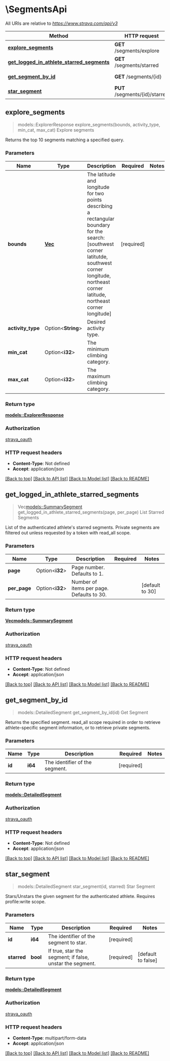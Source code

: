 # \SegmentsApi

All URIs are relative to *https://www.strava.com/api/v3*

Method | HTTP request | Description
------------- | ------------- | -------------
[**explore_segments**](SegmentsApi.md#explore_segments) | **GET** /segments/explore | Explore segments
[**get_logged_in_athlete_starred_segments**](SegmentsApi.md#get_logged_in_athlete_starred_segments) | **GET** /segments/starred | List Starred Segments
[**get_segment_by_id**](SegmentsApi.md#get_segment_by_id) | **GET** /segments/{id} | Get Segment
[**star_segment**](SegmentsApi.md#star_segment) | **PUT** /segments/{id}/starred | Star Segment



## explore_segments

> models::ExplorerResponse explore_segments(bounds, activity_type, min_cat, max_cat)
Explore segments

Returns the top 10 segments matching a specified query.

### Parameters


Name | Type | Description  | Required | Notes
------------- | ------------- | ------------- | ------------- | -------------
**bounds** | [**Vec<f32>**](f32.md) | The latitude and longitude for two points describing a rectangular boundary for the search: [southwest corner latitutde, southwest corner longitude, northeast corner latitude, northeast corner longitude] | [required] |
**activity_type** | Option<**String**> | Desired activity type. |  |
**min_cat** | Option<**i32**> | The minimum climbing category. |  |
**max_cat** | Option<**i32**> | The maximum climbing category. |  |

### Return type

[**models::ExplorerResponse**](ExplorerResponse.md)

### Authorization

[strava_oauth](../README.md#strava_oauth)

### HTTP request headers

- **Content-Type**: Not defined
- **Accept**: application/json

[[Back to top]](#) [[Back to API list]](../README.md#documentation-for-api-endpoints) [[Back to Model list]](../README.md#documentation-for-models) [[Back to README]](../README.md)


## get_logged_in_athlete_starred_segments

> Vec<models::SummarySegment> get_logged_in_athlete_starred_segments(page, per_page)
List Starred Segments

List of the authenticated athlete's starred segments. Private segments are filtered out unless requested by a token with read_all scope.

### Parameters


Name | Type | Description  | Required | Notes
------------- | ------------- | ------------- | ------------- | -------------
**page** | Option<**i32**> | Page number. Defaults to 1. |  |
**per_page** | Option<**i32**> | Number of items per page. Defaults to 30. |  |[default to 30]

### Return type

[**Vec<models::SummarySegment>**](SummarySegment.md)

### Authorization

[strava_oauth](../README.md#strava_oauth)

### HTTP request headers

- **Content-Type**: Not defined
- **Accept**: application/json

[[Back to top]](#) [[Back to API list]](../README.md#documentation-for-api-endpoints) [[Back to Model list]](../README.md#documentation-for-models) [[Back to README]](../README.md)


## get_segment_by_id

> models::DetailedSegment get_segment_by_id(id)
Get Segment

Returns the specified segment. read_all scope required in order to retrieve athlete-specific segment information, or to retrieve private segments.

### Parameters


Name | Type | Description  | Required | Notes
------------- | ------------- | ------------- | ------------- | -------------
**id** | **i64** | The identifier of the segment. | [required] |

### Return type

[**models::DetailedSegment**](DetailedSegment.md)

### Authorization

[strava_oauth](../README.md#strava_oauth)

### HTTP request headers

- **Content-Type**: Not defined
- **Accept**: application/json

[[Back to top]](#) [[Back to API list]](../README.md#documentation-for-api-endpoints) [[Back to Model list]](../README.md#documentation-for-models) [[Back to README]](../README.md)


## star_segment

> models::DetailedSegment star_segment(id, starred)
Star Segment

Stars/Unstars the given segment for the authenticated athlete. Requires profile:write scope.

### Parameters


Name | Type | Description  | Required | Notes
------------- | ------------- | ------------- | ------------- | -------------
**id** | **i64** | The identifier of the segment to star. | [required] |
**starred** | **bool** | If true, star the segment; if false, unstar the segment. | [required] |[default to false]

### Return type

[**models::DetailedSegment**](DetailedSegment.md)

### Authorization

[strava_oauth](../README.md#strava_oauth)

### HTTP request headers

- **Content-Type**: multipart/form-data
- **Accept**: application/json

[[Back to top]](#) [[Back to API list]](../README.md#documentation-for-api-endpoints) [[Back to Model list]](../README.md#documentation-for-models) [[Back to README]](../README.md)

